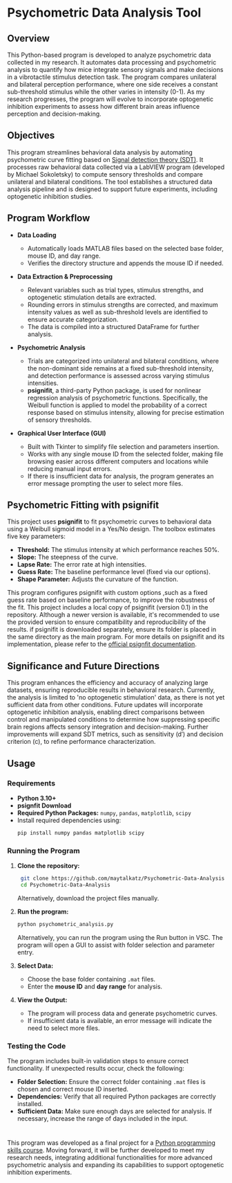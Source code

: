 # Psychometric Data Analysis Tool

## Overview
This Python-based program is developed to analyze psychometric data collected in my research. It automates data processing and psychometric analysis to quantify how mice integrate sensory signals and make decisions in a vibrotactile stimulus detection task. The program compares unilateral and bilateral perception performance, where one side receives a constant sub-threshold stimulus while the other varies in intensity (0-1). As my research progresses, the program will evolve to incorporate optogenetic inhibition experiments to assess how different brain areas influence perception and decision-making.

## Objectives
This program streamlines behavioral data analysis by automating psychometric curve fitting based on [Signal detection theory (SDT)](https://www.cns.nyu.edu/~david/handouts/sdt/sdt.html). It processes raw behavioral data collected via a LabVIEW program (developed by Michael Sokoletsky) to compute sensory thresholds and compare unilateral and bilateral conditions. The tool establishes a structured data analysis pipeline and is designed to support future experiments, including optogenetic inhibition studies.

## Program Workflow

- **Data Loading**
  - Automatically loads MATLAB files based on the selected base folder, mouse ID, and day range.
  - Verifies the directory structure and appends the mouse ID if needed.

- **Data Extraction & Preprocessing**
  - Relevant variables such as trial types, stimulus strengths, and optogenetic stimulation details are extracted.
  - Rounding errors in stimulus strengths are corrected, and maximum intensity values as well as sub-threshold levels are identified to ensure accurate categorization.
  - The data is compiled into a structured DataFrame for further analysis.

- **Psychometric Analysis**
  - Trials are categorized into unilateral and bilateral conditions, where the non-dominant side remains at a fixed sub-threshold intensity, and detection performance is assessed across varying stimulus intensities.
  - **psignifit**, a third-party Python package, is used for nonlinear regression analysis of psychometric functions. Specifically, the Weibull function is applied to model the probability of a correct response based on stimulus intensity, allowing for precise estimation of sensory thresholds.

- **Graphical User Interface (GUI)**
  - Built with Tkinter to simplify file selection and parameters insertion.
  - Works with any single mouse ID from the selected folder, making file browsing easier across different computers and locations while reducing manual input errors.
  - If there is insufficient data for analysis, the program generates an error message prompting the user to select more files.




## Psychometric Fitting with psignifit

This project uses **psignifit** to fit psychometric curves to behavioral data using a Weibull sigmoid model in a Yes/No design. The toolbox estimates five key parameters:

- **Threshold:** The stimulus intensity at which performance reaches 50%.
- **Slope:** The steepness of the curve.
- **Lapse Rate:** The error rate at high intensities.
- **Guess Rate:** The baseline performance level (fixed via our options).
- **Shape Parameter:** Adjusts the curvature of the function.


This program configures psignifit with custom options ,such as a fixed guess rate based on baseline performance, to improve the robustness of the fit. 
This project includes a local copy of psignifit (version 0.1) in the repository. Although a newer version is available, it's recommended to use the provided version to ensure compatibility and reproducibility of the results.
if psignifit is downloaded separately, ensure its folder is placed in the same directory as the main program. 
For more details on psignifit and its implementation, please refer to the [official psignfit documentation](https://github.com/wichmann-lab/psignifit/wiki).


## Significance and Future Directions
This program enhances the efficiency and accuracy of analyzing large datasets, ensuring reproducible results in behavioral research. Currently, the analysis is limited to 'no optogenetic stimulation' data, as there is not yet sufficient data from other conditions. Future updates will incorporate optogenetic inhibition analysis, enabling direct comparisons between control and manipulated conditions to determine how suppressing specific brain regions affects sensory integration and decision-making. Further improvements will expand SDT metrics, such as sensitivity (d′) and decision criterion (c), to refine performance characterization.


## Usage
### Requirements
- **Python 3.10+**
- **psignfit Download**
- **Required Python Packages:** `numpy`, `pandas`, `matplotlib`, `scipy`
- Install required dependencies using:
  ```bash
  pip install numpy pandas matplotlib scipy
  ```

### Running the Program
1. **Clone the repository:**
   ```bash
    git clone https://github.com/maytalkatz/Psychometric-Data-Analysis.git
    cd Psychometric-Data-Analysis

   ```
   Alternatively, download the project files manually.

2. **Run the program:**
   ```bash
   python psychometric_analysis.py
   ```
   Alternatively, you can run the program using the Run button in VSC. The program will open a GUI to assist with folder selection and parameter entry.

3. **Select Data:**
   - Choose the base folder containing `.mat` files.
   - Enter the **mouse ID** and **day range** for analysis.

4. **View the Output:**
   - The program will process data and generate psychometric curves.
   - If insufficient data is available, an error message will indicate the need to select more files.

### Testing the Code
The program includes built-in validation steps to ensure correct functionality. If unexpected results occur, check the following:
- **Folder Selection:** Ensure the correct folder containing `.mat` files is chosen and correct mouse ID inserted.
- **Dependencies:** Verify that all required Python packages are correctly installed.
- **Sufficient Data:** Make sure enough days are selected for analysis. If necessary, increase the range of days included in the input.


#
This program was developed as a final project for a [Python programming skills course](https://github.com/szabgab/wis-python-course-2024-11). Moving forward, it will be further developed to meet my research needs, integrating additional functionalities for more advanced psychometric analysis and expanding its capabilities to support optogenetic inhibition experiments.

